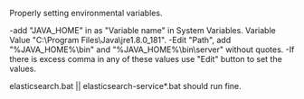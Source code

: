 Properly setting environmental variables.

-add "JAVA_HOME" in as "Variable name" in System Variables. Variable Value "C:\Program Files\Java\jre1.8.0_181".
-Edit "Path", add "%JAVA_HOME%\bin\" and "%JAVA_HOME%\bin\server\" without quotes.
-If there is excess comma in any of these values use "Edit" button to set the values.

elasticsearch.bat || elasticsearch-service*.bat should run fine.

